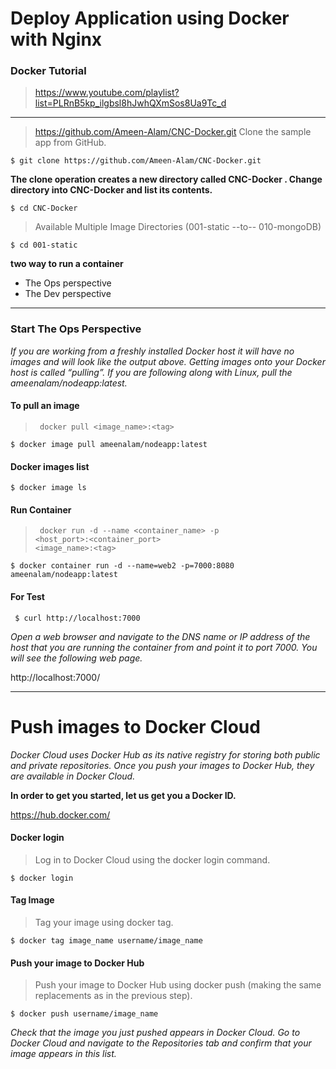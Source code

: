 # Deploy Application using Docker with Nginx

### Docker Tutorial

> https://www.youtube.com/playlist?list=PLRnB5kp_ilgbsl8hJwhQXmSos8Ua9Tc_d
------------------

> https://github.com/Ameen-Alam/CNC-Docker.git Clone the sample app from GitHub.

`$ git clone https://github.com/Ameen-Alam/CNC-Docker.git`

**The clone operation creates a new directory called CNC-Docker . Change directory into CNC-Docker and list its contents.**

`$ cd CNC-Docker`

> Available Multiple Image Directories (001-static --to-- 010-mongoDB)

`$ cd 001-static`

__two way to run a container__
<ul>
 <li>The Ops perspective</li>
 <li>The Dev perspective</li>
</ul>

--------------------------------

### Start The Ops Perspective

*If you are working from a freshly installed Docker host it will have no images and will look like the output above.
Getting images onto your Docker host is called “pulling”. If you are following along with Linux, pull the ameenalam/nodeapp:latest.*

#### To pull an image

> <code> docker pull &lt;image_name&gt;:&lt;tag&gt;</code>

  `$ docker image pull ameenalam/nodeapp:latest`

#### Docker images list

  `$ docker image ls`

#### Run Container

> <code> docker run -d --name &lt;container_name&gt; -p &lt;host_port&gt;:&lt;container_port&gt; &lt;image_name&gt;:&lt;tag&gt;</code>

  `$ docker container run -d --name=web2 -p=7000:8080 ameenalam/nodeapp:latest`

#### For Test

  ` $ curl http://localhost:7000`

*Open a web browser and navigate to the DNS name or IP address of the host that you are running the container from and point it to port 7000. You will see the following web page.*

http://localhost:7000/

-----------------------------------

# Push images to Docker Cloud

*Docker Cloud uses Docker Hub as its native registry for storing both public and private repositories. Once you push your images to Docker Hub, they are available in Docker Cloud.*

__In order to get you started, let us get you a Docker ID.__

https://hub.docker.com/

#### Docker login 

> Log in to Docker Cloud using the docker login command.

`$ docker login`

#### Tag Image

> Tag your image using docker tag.

`$ docker tag image_name username/image_name`

#### Push your image to Docker Hub

> Push your image to Docker Hub using docker push (making the same replacements as in the previous step).

 `$ docker push username/image_name`


*Check that the image you just pushed appears in Docker Cloud.
Go to Docker Cloud and navigate to the Repositories tab and confirm that your image appears in this list.*
